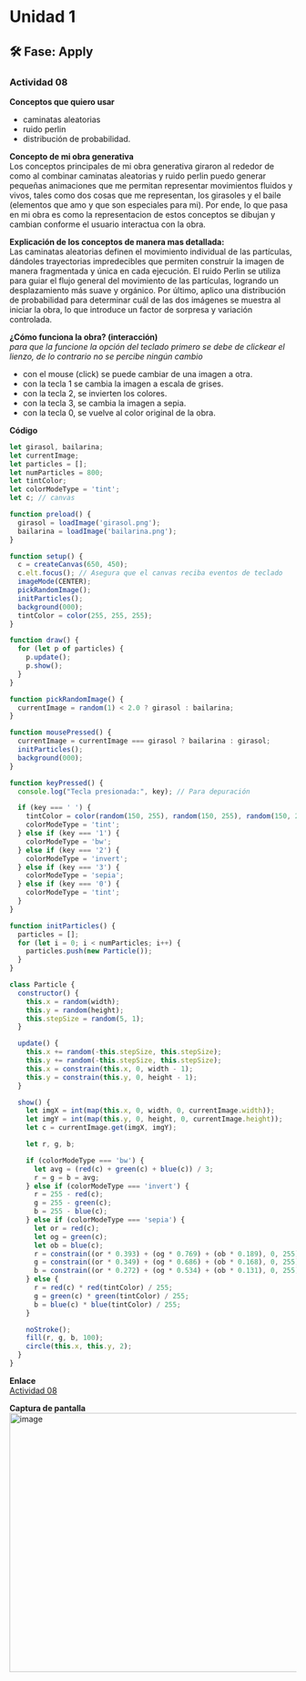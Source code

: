 # Unidad 1

## 🛠 Fase: Apply

### Actividad 08

**Conceptos que quiero usar**      
* caminatas aleatorias
* ruido perlin
* distribución de probabilidad.

**Concepto de mi obra generativa**       
Los conceptos principales de mi obra generativa giraron al rededor de como al combinar caminatas aleatorias y ruido perlin puedo generar pequeñas animaciones que me permitan representar movimientos fluidos y vivos, tales como dos cosas que me representan, los girasoles y el baile (elementos que amo y que son especiales para mi). Por ende, lo que pasa en mi obra es como la representacion de estos conceptos se dibujan y cambian conforme el usuario interactua con la obra. 

**Explicación de los conceptos de manera mas detallada:**      
Las caminatas aleatorias definen el movimiento individual de las partículas, dándoles trayectorias impredecibles que permiten construir la imagen de manera fragmentada y única en cada ejecución. El ruido Perlin se utiliza para guiar el flujo general del movimiento de las partículas, logrando un desplazamiento más suave y orgánico. Por último, aplico una distribución de probabilidad para determinar cuál de las dos imágenes se muestra al iniciar la obra, lo que introduce un factor de sorpresa y variación controlada.

**¿Cómo funciona la obra? (interacción)**        
*para que la funcione la opción del teclado primero se debe de clickear el lienzo, de lo contrario no se percibe ningún cambio*      

* con el mouse (click) se puede cambiar de una imagen a otra.
* con la tecla 1 se cambia la imagen a escala de grises.
* con la tecla 2, se invierten los colores.
* con la tecla 3, se cambia la imagen a sepia.
* con la tecla 0, se vuelve al color original de la obra.

**Código**     
```js
let girasol, bailarina;
let currentImage;
let particles = [];
let numParticles = 800;
let tintColor;
let colorModeType = 'tint'; 
let c; // canvas

function preload() {
  girasol = loadImage('girasol.png');
  bailarina = loadImage('bailarina.png');
}

function setup() {
  c = createCanvas(650, 450);
  c.elt.focus(); // Asegura que el canvas reciba eventos de teclado
  imageMode(CENTER);
  pickRandomImage();
  initParticles();
  background(000);
  tintColor = color(255, 255, 255);
}

function draw() {
  for (let p of particles) {
    p.update();
    p.show();
  }
}

function pickRandomImage() {
  currentImage = random(1) < 2.0 ? girasol : bailarina;
}

function mousePressed() {
  currentImage = currentImage === girasol ? bailarina : girasol;
  initParticles();
  background(000);
}

function keyPressed() {
  console.log("Tecla presionada:", key); // Para depuración

  if (key === ' ') {
    tintColor = color(random(150, 255), random(150, 255), random(150, 255));
    colorModeType = 'tint';
  } else if (key === '1') {
    colorModeType = 'bw';
  } else if (key === '2') {
    colorModeType = 'invert';
  } else if (key === '3') {
    colorModeType = 'sepia';
  } else if (key === '0') {
    colorModeType = 'tint';
  }
}

function initParticles() {
  particles = [];
  for (let i = 0; i < numParticles; i++) {
    particles.push(new Particle());
  }
}

class Particle {
  constructor() {
    this.x = random(width);
    this.y = random(height);
    this.stepSize = random(5, 1);
  }

  update() {
    this.x += random(-this.stepSize, this.stepSize);
    this.y += random(-this.stepSize, this.stepSize);
    this.x = constrain(this.x, 0, width - 1);
    this.y = constrain(this.y, 0, height - 1);
  }

  show() {
    let imgX = int(map(this.x, 0, width, 0, currentImage.width));
    let imgY = int(map(this.y, 0, height, 0, currentImage.height));
    let c = currentImage.get(imgX, imgY);

    let r, g, b;

    if (colorModeType === 'bw') {
      let avg = (red(c) + green(c) + blue(c)) / 3;
      r = g = b = avg;
    } else if (colorModeType === 'invert') {
      r = 255 - red(c);
      g = 255 - green(c);
      b = 255 - blue(c);
    } else if (colorModeType === 'sepia') {
      let or = red(c);
      let og = green(c);
      let ob = blue(c);
      r = constrain((or * 0.393) + (og * 0.769) + (ob * 0.189), 0, 255);
      g = constrain((or * 0.349) + (og * 0.686) + (ob * 0.168), 0, 255);
      b = constrain((or * 0.272) + (og * 0.534) + (ob * 0.131), 0, 255);
    } else {
      r = red(c) * red(tintColor) / 255;
      g = green(c) * green(tintColor) / 255;
      b = blue(c) * blue(tintColor) / 255;
    }

    noStroke();
    fill(r, g, b, 100);
    circle(this.x, this.y, 2);
  }
}
```
**Enlace**       
[Actividad 08](https://editor.p5js.org/saragaravitop/sketches/UJLYsjOgA)      

**Captura de pantalla**      
<img width="656" height="455" alt="image" src="https://github.com/user-attachments/assets/b62bf5f4-dc86-4b12-9e6d-c466f3e49ef8" />


